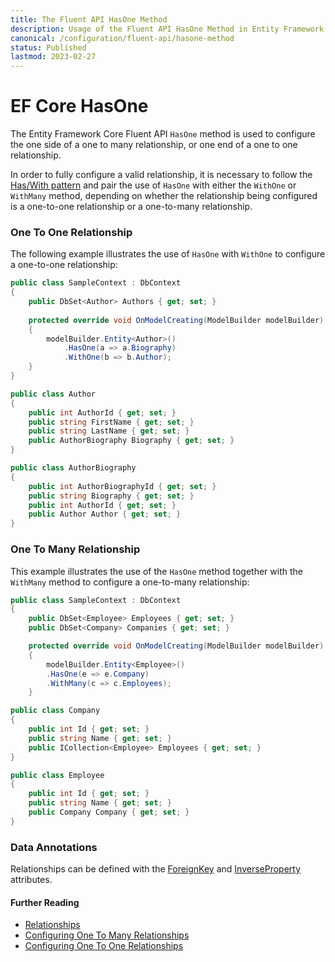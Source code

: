 ```yaml
---
title: The Fluent API HasOne Method
description: Usage of the Fluent API HasOne Method in Entity Framework Core
canonical: /configuration/fluent-api/hasone-method
status: Published
lastmod: 2023-02-27
---
```


# EF Core HasOne

The Entity Framework Core Fluent API `HasOne` method is used to configure the one side of a one to many relationship, or one end of a one to one relationship.

In order to fully configure a valid relationship, it is necessary to follow the [Has/With pattern](/configuration/fluent-api/haswith-pattern) and pair the use of `HasOne` with either the `WithOne` or `WithMany` method, depending on whether the relationship being configured is a one-to-one relationship or a one-to-many relationship. 

### One To One Relationship

The following example illustrates the use of `HasOne` with `WithOne` to configure a one-to-one relationship:
```csharp
public class SampleContext : DbContext
{
    public DbSet<Author> Authors { get; set; }
    
    protected override void OnModelCreating(ModelBuilder modelBuilder)
    {
        modelBuilder.Entity<Author>()
            .HasOne(a => a.Biography)
            .WithOne(b => b.Author);
    }
}

public class Author
{
    public int AuthorId { get; set; }
    public string FirstName { get; set; }
    public string LastName { get; set; }
    public AuthorBiography Biography { get; set; }
}

public class AuthorBiography
{
    public int AuthorBiographyId { get; set; }
    public string Biography { get; set; }
    public int AuthorId { get; set; }
    public Author Author { get; set; }
}
```
### One To Many Relationship
This example illustrates the use of the `HasOne` method together with the `WithMany` method to configure a one-to-many relationship:


```csharp
public class SampleContext : DbContext
{
    public DbSet<Employee> Employees { get; set; }
    public DbSet<Company> Companies { get; set; }

    protected override void OnModelCreating(ModelBuilder modelBuilder)
    {
        modelBuilder.Entity<Employee>()
        .HasOne(e => e.Company)
        .WithMany(c => c.Employees);
    }

public class Company
{
    public int Id { get; set; }
    public string Name { get; set; }
    public ICollection<Employee> Employees { get; set; }
}

public class Employee
{
    public int Id { get; set; }
    public string Name { get; set; }
    public Company Company { get; set; }
}
```
### Data Annotations

Relationships can be defined with the [ForeignKey](/configuration/data-annotation-attributes/foreignkey-attribute) and [InverseProperty](/configuration/data-annotation-attributes/inverseproperty-attribute) attributes.

#### Further Reading
- [Relationships](/relationships)
- [Configuring One To Many Relationships](/configuration/one-to-many-relationship-configuration)
- [Configuring One To One Relationships](/configuration/one-to-one-relationship-configuration)
